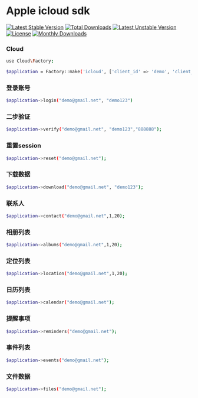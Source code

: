 # Apple icloud sdk

[![Latest Stable Version](https://poser.pugx.org/szwtdl/icloud/v/stable)](https://packagist.org/packages/szwtdl/icloud)
[![Total Downloads](https://poser.pugx.org/szwtdl/icloud/downloads)](https://packagist.org/packages/szwtdl/icloud)
[![Latest Unstable Version](https://poser.pugx.org/szwtdl/icloud/v/unstable)](https://packagist.org/packages/szwtdl/icloud)
[![License](https://poser.pugx.org/szwtdl/icloud/license)](https://packagist.org/packages/szwtdl/icloud)
[![Monthly Downloads](https://poser.pugx.org/szwtdl/icloud/d/monthly)](https://packagist.org/packages/szwtdl/icloud)

### Cloud

```bash
use Cloud\Factory;

$application = Factory::make('icloud', ['client_id' => 'demo', 'client_key' => md5('demo'), 'domain' => 'http://localhost:8080']);

```

### 登录账号

```bash
$application->login("demo@gmail.net", "demo123")
```

### 二步验证

```bash
$application->verify("demo@gmail.net", "demo123","888888");
```

### 重置session

```bash
$application->reset("demo@gmail.net");
```

### 下载数据

```bash
$application->download("demo@gmail.net", "demo123");
```

### 联系人

```bash
$application->contact("demo@gmail.net",1,20);
```
### 相册列表
```bash
$application->albums("demo@gmail.net",1,20);
```
### 定位列表
```bash
$application->location("demo@gmail.net",1,20);
```
### 日历列表

```bash
$application->calendar("demo@gmail.net");
```

### 提醒事项
```bash
$application->reminders("demo@gmail.net");
```

### 事件列表
```bash
$application->events("demo@gmail.net");
```

### 文件数据
```bash
$application->files("demo@gmail.net");
```

###  
